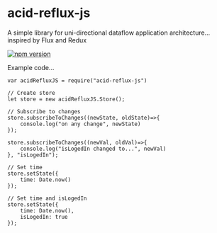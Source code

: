 # acid-reflux-js
A simple library for uni-directional dataflow application architecture... inspired by Flux and Redux

[![npm version](https://badge.fury.io/js/acid-reflux-js.svg)](https://badge.fury.io/js/acid-reflux-js)

Example code...

    var acidRefluxJS = require("acid-reflux-js")
    
    // Create store
    let store = new acidRefluxJS.Store();
    
    // Subscribe to changes
    store.subscribeToChanges((newState, oldState)=>{
        console.log("on any change", newState)
    });
    
    store.subscribeToChanges((newVal, oldVal)=>{
        console.log("isLogedIn changed to...", newVal)
    }, "isLogedIn");
    
    // Set time
    store.setState({
        time: Date.now()
    });
    
    // Set time and isLogedIn
    store.setState({
        time: Date.now(),
        isLogedIn: true
    });
